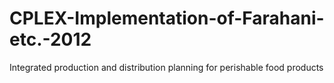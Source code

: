 # CPLEX-Implementation-of-Farahani-etc.-2012
Integrated production and distribution planning for perishable food products

